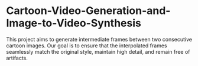 # Cartoon-Video-Generation-and-Image-to-Video-Synthesis
This project aims to generate intermediate frames between two consecutive cartoon images. Our goal is to ensure that the interpolated frames seamlessly match the original style, maintain high detail, and remain free of artifacts. 
